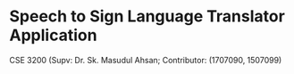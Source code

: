 # Speech to Sign Language Translator Application
CSE 3200 (Supv: Dr. Sk. Masudul Ahsan; 
Contributor: (1707090, 1507099)
